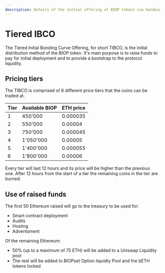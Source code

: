 ```yaml
---
description: Details of the initial offering of BIOP tokens via bonding curve.
---
```


# Tiered IBCO

The Tiered Initial Bonding Curve Offering, for short TIBCO, is the initial distribution method of the BIOP token. It's main purpose is to raise funds to pay for initial deployment and to provide a bootstrap to the protocol liquidity.

## Pricing tiers

The TIBCO is comprised of 6 different price tiers that the coins can be traded at.

| Tier | Available BIOP | ETH price |
| :--- | :--- | :--- |
| 1 | 450'000 | 0.000035 |
| 2 | 550'000 | 0.00004 |
| 3 | 750'000 | 0.000045 |
| 4 | 1'050'000 | 0.00005 |
| 5 | 1'400'000 | 0.000055 |
| 6 | 1'800'000 | 0.00006 |

Every tier will last 12 hours and its price will be higher than the previous one. After 12 hours from the start of a tier the remaining coins in the tier are burned.

## Use of raised funds

The first 50 Ethereum raised will go to the treasury to be used for:

* Smart contract deployment
* Audits
* Hosting
* Advertisment

Of the remaining Ethereum:

* 50% \(up to a maximum of 75 ETH\) will be added to a Uniswap Liquidity pool
* The rest will be added to BIOPset Option liquidty Pool and the bETH tokens locked


